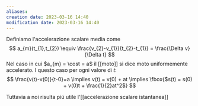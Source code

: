 ```yaml
---
aliases: 
creation date: 2023-03-16 14:40
modification date: 2023-03-16 14:40
---
```


Definiamo l'accelerazione scalare media come
$$
a_{m}(t_{1},t_{2}) \equiv \frac{v_{2}-v_{1}}{t_{2}-t_{1}} = \frac{\Delta v}{\Delta t}
$$Nel caso in cui $a_{m} = \cost = a$ il [[moto]] si dice moto uniformemente accelerato. I questo caso per ogni valore di $t$:
$$
\frac{v(t)-v(0)}{t-0}=a \implies v(t) = v(0) + at \implies \fbox{$s(t) = s(0) + v(0)t + \frac{1}{2}at^2$}
$$


Tuttavia a noi risulta piú utile l'[[accelerazione scalare istantanea]]